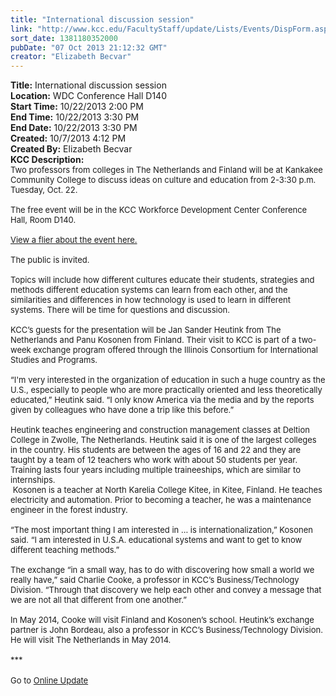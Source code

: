 ```yaml
---
title: "International discussion session"
link: "http://www.kcc.edu/FacultyStaff/update/Lists/Events/DispForm.aspx?ID=462"
sort_date: 1381180352000
pubDate: "07 Oct 2013 21:12:32 GMT"
creator: "Elizabeth Becvar"
---
```


<div><b>Title:</b> International discussion session</div>
<div><b>Location:</b> WDC Conference Hall D140</div>
<div><b>Start Time:</b> 10/22/2013 2:00 PM</div>
<div><b>End Time:</b> 10/22/2013 3:30 PM</div>
<div><b>End Date:</b> 10/22/2013 3:30 PM</div>
<div><b>Created:</b> 10/7/2013 4:12 PM</div>
<div><b>Created By:</b> Elizabeth Becvar</div>
<div><b>KCC Description:</b> <div class="ExternalClassE82F9FB0DDA24A53B6D52D7411FFA812"><div><font size="2">Two professors from colleges in The Netherlands and Finland will be at Kankakee Community College to discuss ideas on culture and education from 2-3:30 p.m. Tuesday, Oct. 22.</font></div><font size="2">
<div><br />The free event will be in the KCC Workforce Development Center Conference Hall, Room D140.</div>
<div> </div>
<div><a href="/FacultyStaff/update/Documents/global%20discussion%20flier.pdf">View a flier about the event here.</a></div>
<div> </div>
<div>The public is invited.</div>
<div><br />Topics will include how different cultures educate their students, strategies and methods different education systems can learn from each other, and the similarities and differences in how technology is used to learn in different systems. There will be time for questions and discussion.</div>
<div><br />KCC’s guests for the presentation will be Jan Sander Heutink from The Netherlands and Panu Kosonen from Finland. Their visit to KCC is part of a two-week exchange program offered through the Illinois Consortium for International Studies and Programs.</div>
<div><br />“I'm very interested in the organization of education in such a huge country as the U.S., especially to people who are more practically oriented and less theoretically educated,” Heutink said. “I only know America via the media and by the reports given by colleagues who have done a trip like this before.”</div>
<div><br />Heutink teaches engineering and construction management classes at Deltion College in Zwolle, The Netherlands. Heutink said it is one of the largest colleges in the country. His students are between the ages of 16 and 22 and they are taught by a team of 12 teachers who work with about 50 students per year. Training lasts four years including multiple traineeships, which are similar to internships.<br /> Kosonen is a teacher at North Karelia College Kitee, in Kitee, Finland. He teaches electricity and automation. Prior to becoming a teacher, he was a maintenance engineer in the forest industry.</div>
<div> </div>
<div>“The most important thing I am interested in … is internationalization,” Kosonen said. “I am interested in U.S.A. educational systems and want to get to know different teaching methods.”</div>
<div><br />The exchange “in a small way, has to do with discovering how small a world we really have,” said Charlie Cooke, a professor in KCC’s Business/Technology Division. “Through that discovery we help each other and convey a message that we are not all that different from one another.”</div>
<div><br />In May 2014, Cooke will visit Finland and Kosonen’s school. Heutink’s exchange partner is John Bordeau, also a professor in KCC’s Business/Technology Division. He will visit The Netherlands in May 2014.</div>
<div><br />***</font></div>
<div><br /><font size="2">Go to <a href="/FacultyStaff/update/Pages/dailyupdate.aspx">Online Update</a></font></div>
<div><font size="2"></font> </div>
<div><font size="2"></font> </div></div></div>
